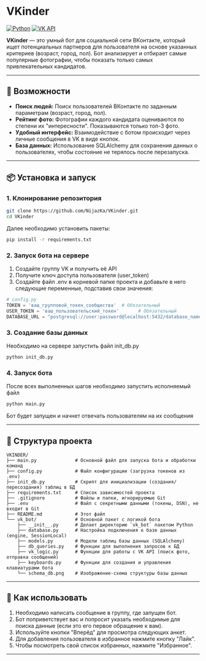 # VKinder

[![Python](https://img.shields.io/badge/Python-3.7%2B-blue)](https://www.python.org/)
[![VK API](https://img.shields.io/badge/VK-API-lightblue)](https://dev.vk.com/)

**VKinder** — это умный бот для социальной сети ВКонтакте, который ищет потенциальных партнеров для пользователя на основе указанных критериев (возраст, город, пол). Бот анализирует и отбирает самые популярные фотографии, чтобы показать только самых привлекательных кандидатов.

---

## 🚀 Возможности

*   **Поиск людей:** Поиск пользователей ВКонтакте по заданным параметрам (возраст, город, пол).
*   **Рейтинг фото:** Фотографии каждого кандидата оцениваются по степени их "интересности". Показываются только топ-3 фото.
*   **Удобный интерфейс:** Взаимодействие с ботом происходит через личные сообщения в VK в виде кнопок.
*   **База данных:** Использование SQLAlchemy для сохранения данных о пользователях, чтобы состояние не терялось после перезапуска.

---

## 📦 Установка и запуск

### 1. Клонирование репозитория

```bash
git clone https://github.com/NijazKa/VKinder.git
cd VKinder
```

Далее необходимо установить пакеты:
```bash
pip install -r requirements.txt
```
### 2. Запуск бота на сервере

1. Создайте группу VK и получить её API
2. Получите ключ доступа пользователя (user_token)
3. Создайте файл .env в корневой папке проекта и добавьте в него следующие переменные, подставив свои значения:

```python
# config.py
TOKEN = 'ваш_групповой_токен_сообщества'  # Обязательный
USER_TOKEN = 'ваш_пользовательский_токен'       # Обязательный
DATABASE_URL = "postgresql://user:password@localhost:5432/database_name" # Ссылка для подключения к БД (по умолчанию postgresql)

```

### 3. Создание базы данных

Необходимо на сервере запустить файл init_db.py
```bash
python init_db.py
```


### 4. Запуск бота

После всех выполненных шагов необходимо запустить исполняемый файл

```bash
python main.py
```
Бот будет запущен и начнет отвечать пользователям на их сообщения


---

## 📁 Структура проекта

```
VKINDER/
├── main.py              # Основной файл для запуска бота и обработки команд
├── config.py            # Файл конфигурации (загрузка токенов из .env)
├── init_db.py           # Скрипт для инициализации (создания/пересоздания) таблиц в БД
├── requirements.txt     # Список зависимостей проекта
├── .gitignore           # Файлы и папки, игнорируемые Git
├── .env                 # Файл с секретными данными (токены, DSN), не входит в Git
├── README.md            # Этот файл
└── vk_bot/              # Основной пакет с логикой бота
    ├── __init__.py      # Делает директорию `vk_bot` пакетом Python
    ├── database.py      # Настройка подключения к базе данных (engine, SessionLocal)
    ├── models.py        # Модели таблиц базы данных (SQLAlchemy)
    ├── db_queries.py    # Функции для выполнения запросов к БД 
    ├── vk_logic.py      # Функции для работы с VK API (поиск фото, отправка сообщений)
    ├── keyboards.py     # Функции для создания и управления клавиатурами бота
    └── schema_db.png    # Изображение-схема структуры базы данных
```

---

## 🤝 Как использовать

1.  Необходимо написать сообщение в группу, где запущен бот.
2.  Бот поприветствует вас и попросит указать необходимые для поиска данные (если это его первое обращение к вам).
3.  Используйте кнопки "Вперёд" для просмотра следующих анкет.
4.  Для добавления пользователя в избранное нажмите кнопку "Лайк".
5.  Чтобы посмотреть свой список избранных, нажмите "Избранное".

---

